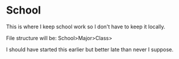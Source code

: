 # School
This is where I keep school work so I don't have to keep it locally. 

File structure will be:  School>Major>Class>

I should have started this earlier but better late than never I suppose.
